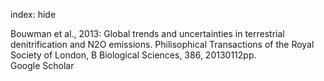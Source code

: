 index: hide

<div class="Citation">

  <div class="Citation-body">
    <div class="Citation-text">Bouwman et al., 2013: Global trends and uncertainties in terrestrial denitrification and N2O emissions. <span class="Article-journal">Philisophical Transactions of the Royal Society of London, B Biological Sciences, </span><span class="Article-volume">386, </span>20130112pp.</div>
    <div class="Citation-links">
      <div class="CitationLink" data-href="https://scholar.google.com/scholar?q=Global+trends+and+uncertainties+in+terrestrial+denitrification+and+N2O+emissions">
        <div class="CitationLink-icon CitationLink-Scholar"></div>
        <div class="CitationLink-text">Google Scholar</div>
      </div>
    </div>
  </div>
</div>


<div class="Citation-copy">

</div>